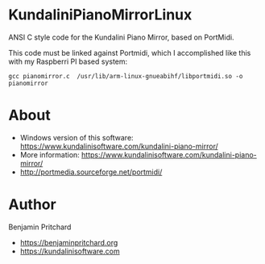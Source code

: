 # KundaliniPianoMirrorLinux
 ANSI C style code for the Kundalini Piano Mirror, based on PortMidi.

 This code must be linked against Portmidi, which I accomplished like this with my Raspberri PI based system:

    gcc pianomirror.c  /usr/lib/arm-linux-gnueabihf/libportmidi.so -o pianomirror

 # About 
* Windows version of this software: https://www.kundalinisoftware.com/kundalini-piano-mirror/
* More information: https://www.kundalinisoftware.com/kundalini-piano-mirror/
* http://portmedia.sourceforge.net/portmidi/

# Author
Benjamin Pritchard
* https://benjaminpritchard.org
* https://kundalinisoftware.com



